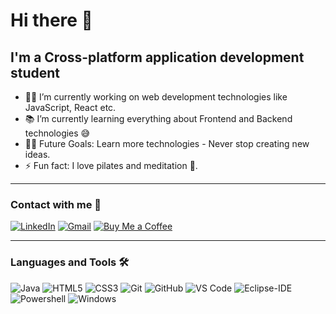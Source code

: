 # Hi there 👋



## I'm a Cross-platform application development student

- 👨‍💻 I’m currently working on web development technologies like JavaScript, React etc.
- 📚 I’m currently learning everything about Frontend and Backend technologies 😅
- 💪🏼 Future Goals: Learn more technologies - Never stop creating new ideas.
- ⚡ Fun fact: I love pilates and meditation :cherry_blossom:.

---


### Contact with me 📝


  
<a href="https://www.linkedin.com/in/marta-tirador-gutierrez-84924a234/" target="_blank"><img src="https://img.shields.io/badge/LinkedIn-%230077B5.svg?&style=flat-square&logo=linkedin&logoColor=white" alt="LinkedIn"></a>
<a href="mailto:martatiradorgutierrez@gmail.com" target="_blank"><img src="https://img.shields.io/badge/Gmail-%23D14836.svg?&style=flat-square&logo=gmail&logoColor=white" alt="Gmail"></a>
<a href="https://www.buymeacoffee.com/mtirador" target="_blank"><img src="https://img.shields.io/badge/Buy%20Me%20a%20Coffee-%23FFDD00.svg?&style=flat-square&logo=buy%20me%20a%20coffee&logoColor=black" alt="Buy Me a Coffee"></a>




---

### Languages and Tools 🛠 

![Java](http://img.shields.io/badge/-Java-5B4638?style=flat-square&logo=java&logoColor=ffffff)
![HTML5](https://img.shields.io/badge/-HTML5-%23E44D27?style=flat-square&logo=html5&logoColor=ffffff)
![CSS3](https://img.shields.io/badge/-CSS3-%231572B6?style=flat-square&logo=css3)
![Git](https://img.shields.io/badge/-Git-%23F05032?style=flat-square&logo=git&logoColor=%23ffffff)
![GitHub](https://img.shields.io/badge/-GitHub-181717?style=flat-square&logo=github)
![VS Code](http://img.shields.io/badge/-VS%20Code-007ACC?style=flat-square&logo=visual-studio-code&logoColor=ffffff)
![Eclipse-IDE](http://img.shields.io/badge/-Eclipse-2C2255?style=flat-square&logo=eclipse&logoColor=ffffff)
![Powershell](http://img.shields.io/badge/-Powershell-5391FE?style=flat-square&logo=powershell&logoColor=ffffff)
![Windows](http://img.shields.io/badge/-Windows-0078D6?style=flat-square&logo=windows&logoColor=ffffff)

<br/>

